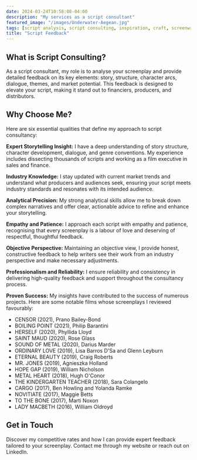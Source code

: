 ```yaml
---
date: 2024-03-24T10:58:08-04:00
description: "My services as a script consultant"
featured_image: "/images/Underwater-Aegean.jpg"
tags: [script analysis, script consulting, inspiration, craft, screenwriting]
title: "Script Feedback"
---
```


## What is Script Consulting?
As a script consultant, my role is to analyse your screenplay and provide detailed feedback on its key elements: story, structure, character arcs, dialogue, themes, and market potential. This feedback is designed to elevate your script, making it stand out to financiers, producers, and distributors.

## Why Choose Me?
Here are six essential qualities that define my approach to script consultancy:

**Expert Storytelling Insight:**
I have a deep understanding of story structure, character development, dialogue, and genre conventions. My experience includes dissecting thousands of scripts and working as a film executive in sales and finance.

**Industry Knowledge:**
I stay updated with current market trends and understand what producers and audiences seek, ensuring your script meets industry standards and resonates with its intended audience.

**Analytical Precision:**
My strong analytical skills allow me to break down complex narratives and offer clear, actionable advice to refine and enhance your storytelling.

**Empathy and Patience:**
I approach each script with empathy and patience, recognising that every screenplay is a labour of love and deserving of respectful, thoughtful feedback.

**Objective Perspective:**
Maintaining an objective view, I provide honest, constructive feedback to help writers see their work from an industry perspective and make necessary adjustments.

**Professionalism and Reliability:**
I ensure reliability and consistency in delivering high-quality feedback and support throughout the consultancy process.

**Proven Success:**
My insights have contributed to the success of numerous projects. Here are some notable films whose screenplays I reviewed favourably:

* CENSOR (2021), Prano Bailey-Bond
* BOILING POINT (2021), Philip Barantini
* HERSELF (2020), Phyllida Lloyd
* SAINT MAUD (2020), Rose Glass
* SOUND OF METAL (2020), Darius Marder
* ORDINARY LOVE (2019), Lisa Barros D'Sa and Glenn Leyburn
* ETERNAL BEAUTY (2019), Craig Roberts
* MR. JONES (2019), Agnieszka Holland
* HOPE GAP (2019), William Nicholson
* METAL HEART (2018), Hugh O'Conor
* THE KINDERGARTEN TEACHER (2018), Sara Colangelo
* CARGO (2017), Ben Howling and Yolanda Ramke
* NOVITIATE (2017), Maggie Betts
* TO THE BONE (2017), Marti Noxon
* LADY MACBETH (2016), William Oldroyd

## Get in Touch
Discover my competitive rates and how I can provide expert feedback tailored to your screenplay. Contact me through my website or reach out on LinkedIn.
